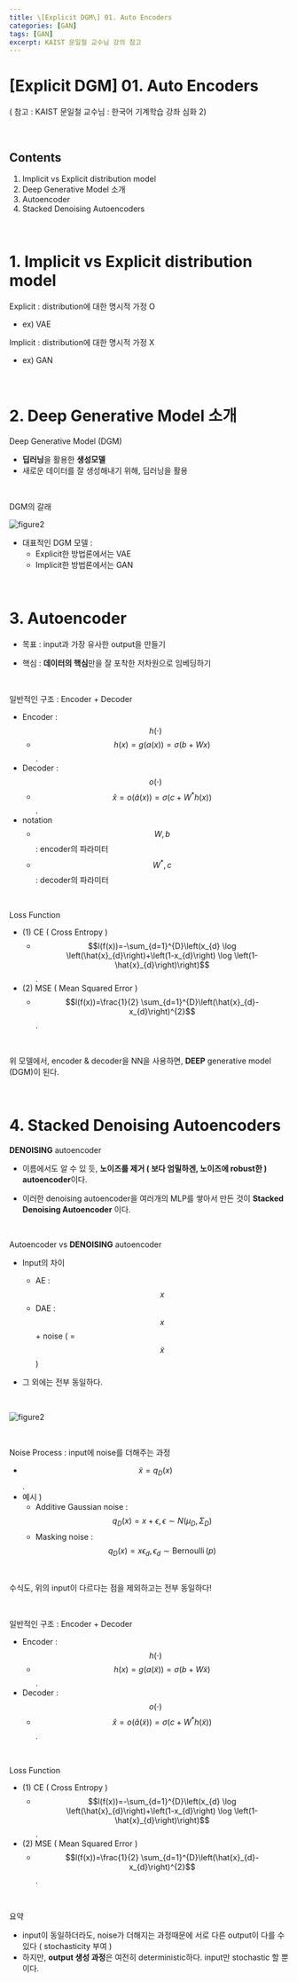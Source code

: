 ```yaml
---
title: \[Explicit DGM\] 01. Auto Encoders 
categories: [GAN]
tags: [GAN]
excerpt: KAIST 문일철 교수님 강의 참고
---
```


<script src="https://cdn.mathjax.org/mathjax/latest/MathJax.js?config=TeX-AMS-MML_HTMLorMML" type="text/javascript"></script>

# [Explicit DGM] 01. Auto Encoders 

( 참고 : KAIST 문일철 교수님 : 한국어 기계학습 강좌 심화 2)

<br>

## Contents

1. Implicit vs Explicit distribution model
2. Deep Generative Model 소개
3. Autoencoder
4. Stacked Denoising Autoencoders

<br>

# 1. Implicit vs Explicit distribution model

Explicit : distribution에 대한 명시적 가정 O

- ex) VAE

Implicit : distribution에 대한 명시적 가정 X

- ex) GAN

<br>

# 2. Deep Generative Model 소개

Deep Generative Model (DGM)

- **딥러닝**을 활용한 **생성모델**
- 새로운 데이터를 잘 생성해내기 위해, 딥러닝을 활용

<br>

DGM의 갈래

![figure2](/assets/img/gan/img78.png)

- 대표적인 DGM 모델 :
  - Explicit한 방법론에서는 VAE
  - Implicit한 방법론에서는 GAN

<br>

# 3. Autoencoder

- 목표 : input과 가장 유사한 output을 만들기

- 핵심 : **데이터의 핵심**만을 잘 포착한 저차원으로 임베딩하기

<br>

일반적인 구조 : Encoder + Decoder

- Encoder : $$h(\cdot)$$
  - $$h(x)=g(a(x))=\sigma(b+W x)$$.
- Decoder : $$o(\cdot)$$
  - $$\hat{x}=o(\hat{a}(x))=\sigma\left(c+W^{*} h(x)\right)$$.
- notation
  - $$W,b$$ : encoder의 파라미터
  - $$W^{*},c$$ : decoder의 파라미터

<br>

Loss Function

- (1) CE ( Cross Entropy )
  - $$l(f(x))=-\sum_{d=1}^{D}\left(x_{d} \log \left(\hat{x}_{d}\right)+\left(1-x_{d}\right) \log \left(1-\hat{x}_{d}\right)\right)$$.
- (2) MSE ( Mean Squared Error )
  - $$l(f(x))=\frac{1}{2} \sum_{d=1}^{D}\left(\hat{x}_{d}-x_{d}\right)^{2}$$.

<br>

위 모델에서, encoder & decoder을 NN을 사용하면, **DEEP** generative model (DGM)이 된다.

<br>

# 4. Stacked Denoising Autoencoders

**DENOISING** autoencoder

- 이름에서도 알 수 있 듯, **노이즈를 제거 ( 보다 엄밀하겐, 노이즈에 robust한 ) autoencoder**이다.

- 이러한 denoising autoencoder을 여러개의 MLP를 쌓아서 만든 것이 **Stacked Denoising Autoencoder** 이다.

<br>

Autoencoder vs **DENOISING** autoencoder

- Input의 차이
  - AE : $$x$$ 
  - DAE : $$x$$ + noise ( = $$\tilde{x}$$ )

- 그 외에는 전부 동일하다.

<br>

![figure2](/assets/img/gan/img79.png)

<br>

Noise Process : input에 noise를 더해주는 과정

- $$\tilde{x}=q_{D}(x)$$.
- 예시 )
  - Additive Gaussian noise : $$q_{D}(x)=x+\epsilon, \epsilon \sim N\left(\mu_{D}, \Sigma_{D}\right)$$
  - Masking noise : $$q_{D}(x)=x \epsilon_{d}, \epsilon_{d} \sim \operatorname{Bernoulli}(p)$$

<br>

수식도, 위의 input이 다르다는 점을 제외하고는 전부 동일하다!

<br>

일반적인 구조 : Encoder + Decoder

- Encoder : $$h(\cdot)$$
  - $$h(x)=g(a(\tilde{x}))=\sigma(b+W \tilde{x})$$.
- Decoder : $$o(\cdot)$$
  - $$\hat{x}=o(\hat{a}(\tilde{x}))=\sigma\left(c+W^{*} h(\tilde{x})\right)$$.

<br>

Loss Function

- (1) CE ( Cross Entropy )
  - $$l(f(x))=-\sum_{d=1}^{D}\left(x_{d} \log \left(\hat{x}_{d}\right)+\left(1-x_{d}\right) \log \left(1-\hat{x}_{d}\right)\right)$$.
- (2) MSE ( Mean Squared Error )
  - $$l(f(x))=\frac{1}{2} \sum_{d=1}^{D}\left(\hat{x}_{d}-x_{d}\right)^{2}$$.

<br>

요약

- input이 동일하더라도, noise가 더해지는 과정때문에 서로 다른 output이 다를 수 있다 ( stochasticity 부여 )
- 하지만, **output 생성 과정**은 여전히 deterministic하다. input만 stochastic 할 뿐이다.

